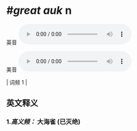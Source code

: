 # ***\#great auk*** n
英音
<audio src="./media/great auk-B.aac" controls="controls"></audio>

美音
<audio src="./media/great auk.aac" controls="controls"></audio>



| 词频 1 |  

英文释义
---
### 1.*高义频：* **大海雀 (已灭绝)**  



